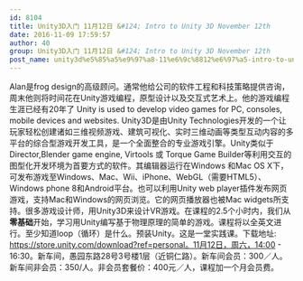 ```yaml
---
id: 8104
title: Unity3D入门 11月12日 &#124; Intro to Unity 3D November 12th
date: 2016-11-09 17:59:57
author: 40
group: Unity3D入门 11月12日 &#124; Intro to Unity 3D November 12th
post_name: unity3d%e5%85%a5%e9%97%a8-11%e6%9c%8812%e6%97%a5-intro-to-unity-3d-november-12th
---
```


Alan是frog design的高级顾问。通常他给公司的软件工程和科技策略提供咨询，周末他则将时间花在Unity游戏编程，原型设计以及交互式艺术上。他的游戏编程生涯已经有20年了 Unity is used to develop video games for PC, consoles, mobile devices and websites. Unity3D是由Unity Technologies开发的一个让玩家轻松创建诸如三维视频游戏、建筑可视化、实时三维动画等类型互动内容的多平台的综合型游戏开发工具，是一个全面整合的专业游戏引擎。Unity类似于Director,Blender game engine, Virtools 或 Torque Game Builder等利用交互的图型化开发环境为首要方式的软件。其编辑器运行在Windows 和Mac OS X下，可发布游戏至Windows、Mac、Wii、iPhone、WebGL（需要HTML5）、Windows phone 8和Android平台。也可以利用Unity web player插件发布网页游戏，支持Mac和Windows的网页浏览。它的网页播放器也被Mac widgets所支持。很多游戏设计师，用Unity3D来设计VR游戏。在课程的2.5个小时内，我们从**零基础**开始，学习用Unity编写基于物理原理的简单的游戏。课程将以全英文进行。至少知道loop（循环）是什么。预装Unity。这是一堂实践课。下载地址: https://store.unity.com/download?ref=personal。11月12日，周六，14:00 - 16:30。新车间，愚园东路28号3号楼1层（近铜仁路）。新车间会员：300／人。新车间非会员：350/人。非会员套餐价：400元／人，课程加一个月会员费。